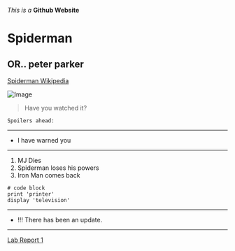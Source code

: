 _This is a_ **Github Website**

# Spiderman
## OR.. peter parker

[Spiderman Wikipedia](https://en.wikipedia.org/wiki/Spider-Man)

![Image](https://bgr.com/wp-content/uploads/2021/11/spider-man-poster-green-goblin.jpg?quality=82&strip=all&w=1382&h=810&crop=1)

> Have you watched it?

`Spoilers ahead:`

---
* I have warned you
---

1. MJ Dies
2. Spiderman loses his powers
3. Iron Man comes back

```
# code block
print 'printer'
display 'television'
```

---
* !!! There has been an update.
---

[Lab Report 1](lab-report-1-week-2.html)
